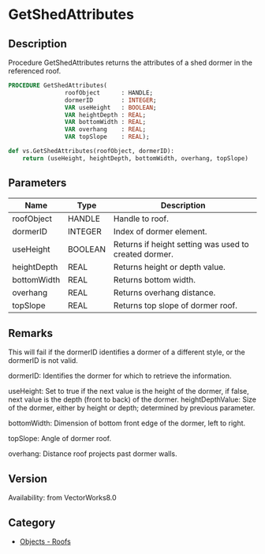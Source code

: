 # GetShedAttributes

## Description
Procedure GetShedAttributes returns the attributes of a shed dormer in the referenced roof.

```pascal
PROCEDURE GetShedAttributes(
				roofObject      : HANDLE;
				dormerID        : INTEGER;
				VAR useHeight   : BOOLEAN;
				VAR heightDepth : REAL;
				VAR bottomWidth : REAL;
				VAR overhang    : REAL;
				VAR topSlope    : REAL);
```

```python
def vs.GetShedAttributes(roofObject, dormerID):
    return (useHeight, heightDepth, bottomWidth, overhang, topSlope)
```

## Parameters
|Name|Type|Description|
|---|---|---|
|roofObject|HANDLE|Handle to roof.|
|dormerID|INTEGER|Index of dormer element.|
|useHeight|BOOLEAN|Returns if height setting was used to created dormer.|
|heightDepth|REAL|Returns height or depth value.|
|bottomWidth|REAL|Returns bottom width.|
|overhang|REAL|Returns overhang distance.|
|topSlope|REAL|Returns top slope of dormer roof.|

## Remarks
This will fail if the dormerID identifies a dormer of a different style, or the dormerID is not valid.

dormerID: Identifies the dormer for which to retrieve the information.

useHeight: Set to true if the next value is the height of the dormer, if false, next value is the depth (front to back) of the dormer.
heightDepthValue: Size of the dormer, either by height or depth; determined by previous parameter.

bottomWidth: Dimension of bottom front edge of the dormer, left to right.

topSlope: Angle of dormer roof.

overhang: Distance roof projects past dormer walls.

## Version
Availability: from VectorWorks8.0

## Category
* [Objects - Roofs](../Categories/Objects%20-%20Roofs.md)
